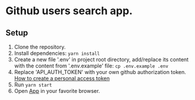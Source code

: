 # Github users search app.

## Setup
1. Clone the repository. <br />
2. Install dependencies: `yarn install` <br />
3. Create a new file '.env' in project root directory, add/replace its content with the content from '.env.example' file: `cp .env.example .env` <br />
4. Replace 'API_AUTH_TOKEN' with your own github authorization token. <a href="https://docs.github.com/en/free-pro-team@latest/github/authenticating-to-github/creating-a-personal-access-token">How to create a personal access token</a> <br />
5. Run `yarn start` <br />
6. Open <a href="https://localhost:4000">App</a> in your favorite browser.